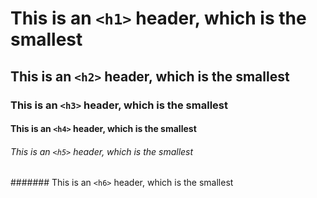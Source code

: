# This is an `<h1>` header, which is the smallest
## This is an `<h2>` header, which is the smallest
### This is an `<h3>` header, which is the smallest
#### This is an `<h4>` header, which is the smallest
###### This is an `<h5>` header, which is the smallest
####### This is an `<h6>` header, which is the smallest
